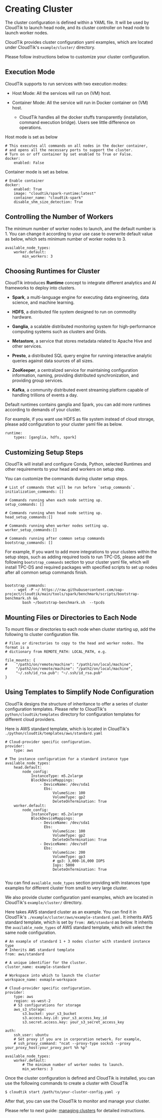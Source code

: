 # Creating Cluster

The cluster configuration is defined within a YAML file. It will be used by CloudTik to launch head node, and its cluster
controller on head node to launch worker nodes.

CloudTik provides cluster configuration yaml examples, which are located under CloudTik's `example/cluster/` directory.
 
Please follow instructions below to customize your cluster configuration.

## Execution Mode

CloudTik supports to run services with two execution modes: 

- Host Mode: All the services will run on (VM) host. 

- Container Mode: All the service will run in Docker container on (VM) host. 
    - CloudTik handles all the docker stuffs transparently (installation, command execution bridge). Users see little difference on operations. 

Host mode is set as below

```
# This executes all commands on all nodes in the docker container,
# and opens all the necessary ports to support the cluster.
# Turn on or off container by set enabled to True or False.
docker:
    enabled: False

```

Container mode is set as below.

```
# Enable container
docker:
    enabled: True
    image: "cloudtik/spark-runtime:latest"
    container_name: "cloudtik-spark"
    disable_shm_size_detection: True
```


## Controlling the Number of Workers

The minimum number of worker nodes to launch, and the default number is 1. You can change it according to your use case
to overwrite default value as below, which sets minimum number of worker nodes to 3.

```
available_node_types:
    worker.default:
        min_workers: 3
```

## Choosing Runtimes for Cluster

CloudTik introduces **Runtime** concept to integrate different analytics and AI frameworks to deploy into clusters.

- **Spark**,  a multi-language engine for executing data engineering, data science, and machine learning.

- **HDFS**, a distributed file system designed to run on commodity hardware.

- **Ganglia**, a scalable distributed monitoring system for high-performance computing systems such as clusters and Grids.

- **Metastore**, a service that stores metadata related to Apache Hive and other services.

- **Presto**, a distributed SQL query engine for running interactive analytic queries against data sources of all sizes.

- **ZooKeeper**, a centralized service for maintaining configuration information, naming, providing distributed synchronization, and providing group services.

- **Kafka**, a community distributed event streaming platform capable of handling trillions of events a day.

Default runtimes contains ganglia and Spark, you can add more runtimes according to demands of your cluster.

For example, if you want use HDFS as file system instead of cloud storage, please add configuration to your cluster yaml file as below.

```
runtime:
    types: [ganglia, hdfs, spark]
```

## Customizing Setup Steps

CloudTik will install and configure Conda, Python, selected Runtimes and other requirements to your head and workers on setup step.

You can customize the commands during cluster setup steps.

```
# List of commands that will be run before `setup_commands`.
initialization_commands: []

# Commands running when each node setting up.
setup_commands: []

# Commands running when head node setting up.
head_setup_commands:[]

# Commands running when worker nodes setting up.
worker_setup_commands:[]

# Commands running after common setup commands
bootstrap_commands: []
```

For example, If you want to add more integrations to your clusters within the setup steps, such as adding required tools to run TPC-DS, 
please add the following `bootstrap_commands` section to your cluster yaml file, which will install TPC-DS and required packages
with specified scripts to set up nodes after all common setup commands finish.

```buildoutcfg

bootstrap_commands:
    - wget -P ~/ https://raw.githubusercontent.com/oap-project/cloudtik/main/tools/spark/benchmark/scripts/bootstrap-benchmark.sh &&
        bash ~/bootstrap-benchmark.sh  --tpcds
```

## Mounting Files or Directories to Each Node

To mount files or directories to each node when cluster starting up, add the following to cluster configuration file.

```
# Files or directories to copy to the head and worker nodes. The format is a
# dictionary from REMOTE_PATH: LOCAL_PATH, e.g.

file_mounts: {
#    "/path1/on/remote/machine": "/path1/on/local/machine",
#    "/path2/on/remote/machine": "/path2/on/local/machine",
     "~/.ssh/id_rsa.pub": "~/.ssh/id_rsa.pub"
}
```

## Using Templates to Simplify Node Configuration

CloudTik designs the structure of inheritance to offer a series of cluster configuration templates.
Please refer to CloudTik's `python/cloudtik/templates` directory for configuration templates for different cloud providers.

Here is AWS standard template, which is located in CloudTik's `./python/cloudtik/templates/aws/standard.yaml`

```
# Cloud-provider specific configuration.
provider:
    type: aws

# The instance configuration for a standard instance type
available_node_types:
    head.default:
        node_config:
            InstanceType: m5.2xlarge
            BlockDeviceMappings:
                - DeviceName: /dev/sda1
                  Ebs:
                      VolumeSize: 100
                      VolumeType: gp2
                      DeleteOnTermination: True
    worker.default:
        node_config:
            InstanceType: m5.2xlarge
            BlockDeviceMappings:
                - DeviceName: /dev/sda1
                  Ebs:
                      VolumeSize: 100
                      VolumeType: gp2
                      DeleteOnTermination: True
                - DeviceName: /dev/sdf
                  Ebs:
                      VolumeSize: 200
                      VolumeType: gp3
                      # gp3: 3,000-16,000 IOPS
                      Iops: 5000
                      DeleteOnTermination: True


```

You can find `available_node_types` section providing with instances type examples for different cluster from small to very large cluster.

We also provide cluster configuration yaml examples, which are located in CloudTik's `example/cluster/` directory.

Here takes AWS standard cluster as an example. You can find it in CloudTik's `./example/cluster/aws/example-standard.yaml`. It inherits
AWS standard template, which is set by `from: AWS/standard` as below.
It inherits the `available_node_types` of AWS standard template, which will select the same node configuration.

```
# An example of standard 1 + 3 nodes cluster with standard instance type
# Inherits AWS standard template
from: aws/standard

# A unique identifier for the cluster.
cluster_name: example-standard

# Workspace into which to launch the cluster
workspace_name: exmaple-workspace

# Cloud-provider specific configuration.
provider:
    type: aws
    region: us-west-2
    # S3 configurations for storage
    aws_s3_storage:
        s3.bucket: your_s3_bucket
        s3.access.key.id: your_s3_access_key_id
        s3.secret.access.key: your_s3_secret_access_key

auth:
    ssh_user: ubuntu
    # Set proxy if you are in corporation network. For example,
    # ssh_proxy_command: "ncat --proxy-type socks5 --proxy your_proxy_host:your_proxy_port %h %p"

available_node_types:
    worker.default:
        # The minimum number of worker nodes to launch.
        min_workers: 3

```

Once the cluster configuration is defined and CloudTik is installed, you can use the following commands to create a cluster with CloudTik

```
$ cloudtik start /path/to/your-cluster-config.yaml -y
```

After that, you can use the CloudTik to monitor and manage your cluster.

Please refer to next guide: [managing clusters](./managing-cluster.md) for detailed instructions.

